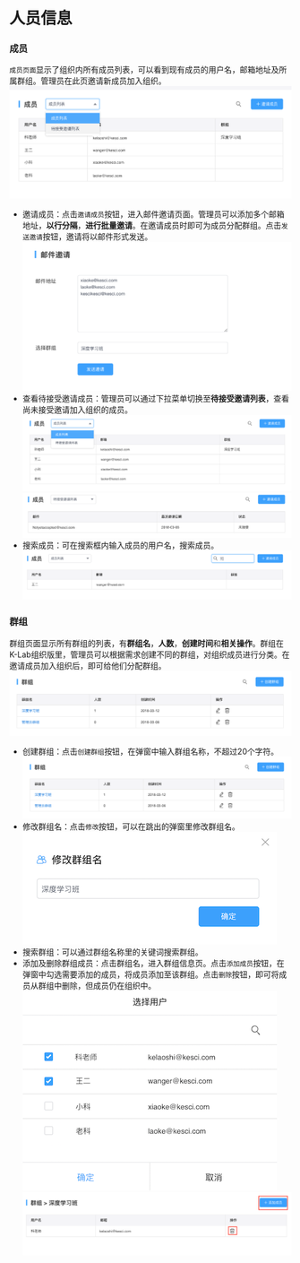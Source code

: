 # 人员信息
### 成员

`成员页面`显示了组织内所有成员列表，可以看到现有成员的用户名，邮箱地址及所属群组。管理员在此页邀请新成员加入组织。
![image description](/image/成员.png)
* 邀请成员：点击`邀请成员`按钮，进入邮件邀请页面。管理员可以添加多个邮箱地址，**以行分隔**，**进行批量邀请**。在邀请成员时即可为成员分配群组。点击`发送邀请`按钮，邀请将以邮件形式发送。
![image description](/image/邮件邀请.png)
* 查看待接受邀请成员：管理员可以通过下拉菜单切换至**待接受邀请列表**，查看尚未接受邀请加入组织的成员。
![image description](/image/成员-切换列表.png)
![image description](/image/待接受邀请成员.png)
* 搜索成员：可在搜索框内输入成员的用户名，搜索成员。
![image description](/image/成员搜索.png)

### 群组

群组页面显示所有群组的列表，有**群组名**，**人数**，**创建时间**和**相关操作**。群组在K-Lab组织版里，管理员可以根据需求创建不同的群组，对组织成员进行分类。在邀请成员加入组织后，即可给他们分配群组。
![image description](/image/群组列表.png)
* 创建群组：点击`创建群组`按钮，在弹窗中输入群组名称，不超过20个字符。
![image description](/image/群组列表.png)
* 修改群组名：点击`修改`按钮，可以在跳出的弹窗里修改群组名。
![image description](/image/修改群组名.png)
* 搜索群组：可以通过群组名称里的关键词搜索群组。
* 添加及删除群组成员：点击群组名，进入群组信息页。点击`添加成员`按钮，在弹窗中勾选需要添加的成员，将成员添加至该群组。点击`删除`按钮，即可将成员从群组中删除，但成员仍在组织中。
![image description](/image/群组-添加成员.png)
![image description](/image/群组-删除成员.png)

